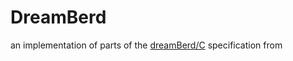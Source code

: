 # DreamBerd
an implementation of parts of the [dreamBerd/C](https://github.com/TodePond/C) specification from 
